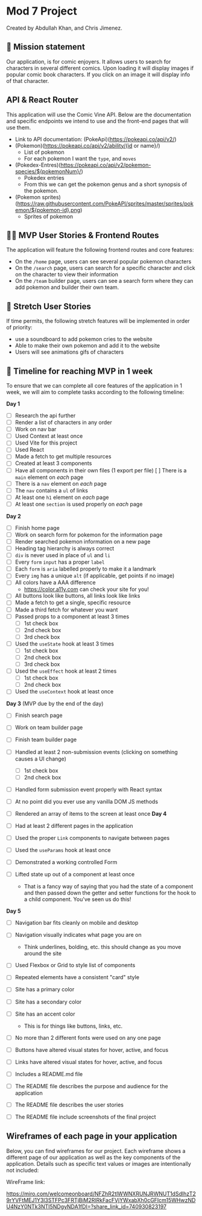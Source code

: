# Mod 7 Project

Created by Abdullah Khan, and Chris Jimenez.

## 🚀 Mission statement

Our application, is for comic enjoyers. It allows users to search for characters in several different comics. Upon loading it will display images if popular comic book characters. If you click on an image it will display info of that character.

## API & React Router

This application will use the Comic Vine API. Below are the documentation and specific endpoints we intend to use and the front-end pages that will use them.

- Link to API documentation: (PokeApi)(https://pokeapi.co/api/v2/)
- (Pokemon)(https://pokeapi.co/api/v2/ability/{id or name}/)
  - List of pokemon
  - For each pokemon I want the `type`, and `moves`
- (Pokedex-Entres)(https://pokeapi.co/api/v2/pokemon-species/${pokemonNum}/)
  - Pokedex entries
  - From this we can get the pokemon genus and a short synopsis of the pokemon.
- (Pokemon sprites)(https://raw.githubusercontent.com/PokeAPI/sprites/master/sprites/pokemon/${pokemon-id}.png)
  - Sprites of pokemon

## 👩‍💻 MVP User Stories & Frontend Routes

The application will feature the following frontend routes and core features:

- On the `/home` page, users can see several popular pokemon characters
- On the `/search` page, users can search for a specific character and click on the character to view their information
- On the `/team` builder page, users can see a search form where they can add pokemon and builder their own team.

## 🤔 Stretch User Stories

If time permits, the following stretch features will be implemented in order of priority:

- use a soundboard to add pokemon cries to the website
- Able to make their own pokemon and add it to the website
- Users will see animations gifs of characters

## 📆 Timeline for reaching MVP in 1 week

To ensure that we can complete all core features of the application in 1 week, we will aim to complete tasks according to the following timeline:

**Day 1**

- [ ] Research the api further
- [ ] Render a list of characters in any order
- [ ] Work on nav bar
- [ ] Used Context at least once
- [ ] Used Vite for this project
- [ ] Used React
- [ ] Made a fetch to get multiple resources
- [ ] Created at least 3 components
- [ ] Have all components in their own files (1 export per file)
      [ ] There is a `main` element on _each_ page
- [ ] There is a `nav` element on _each_ page
- [ ] The `nav` contains a `ul` of links
- [ ] At least one `h1` element on _each_ page
- [ ] At least one `section` is used properly on _each_ page

**Day 2**

- [ ] Finish home page
- [ ] Work on search form for pokemon for the information page
- [ ] Render searched pokemon information on a new page
- [ ] Heading tag hierarchy is always correct
- [ ] `div` is never used in place of `ul` and `li`
- [ ] Every `form` `input` has a proper `label`
- [ ] Each `form` is `aria` labelled properly to make it a landmark
- [ ] Every `img` has a unique `alt` (if applicable, get points if no image)
- [ ] All colors have a AAA difference
  - https://color.a11y.com can check your site for you!
- [ ] All buttons look like buttons, all links look like links
- [ ] Made a fetch to get a single, specific resource
- [ ] Made a third fetch for whatever you want
- [ ] Passed props to a component at least 3 times
  - [ ] 1st check box
  - [ ] 2nd check box
  - [ ] 3rd check box
- [ ] Used the `useState` hook at least 3 times
  - [ ] 1st check box
  - [ ] 2nd check box
  - [ ] 3rd check box
- [ ] Used the `useEffect` hook at least 2 times
  - [ ] 1st check box
  - [ ] 2nd check box
- [ ] Used the `useContext` hook at least once

**Day 3** (MVP due by the end of the day)

- [ ] Finish search page
- [ ] Work on team builder page
- [ ] Finish team builder page
- [ ] Handled at least 2 non-submission events (clicking on something causes a UI change)
  - [ ] 1st check box
  - [ ] 2nd check box
- [ ] Handled form submission event properly with React syntax
- [ ] At no point did you ever use any vanilla DOM JS methods
- [ ] Rendered an array of items to the screen at least once
      **Day 4**

- [ ] Had at least 2 different pages in the application
- [ ] Used the proper `Link` components to navigate between pages
- [ ] Used the `useParams` hook at least once
- [ ] Demonstrated a working controlled Form
- [ ] Lifted state up out of a component at least once
  - That is a fancy way of saying that you had the state of a component and then passed down the getter and setter functions for the hook to a child component. You've seen us do this!

**Day 5**

- [ ] Navigation bar fits cleanly on mobile and desktop
- [ ] Navigation visually indicates what page you are on
  - Think underlines, bolding, etc. this should change as you move around the site
- [ ] Used Flexbox or Grid to style list of components
- [ ] Repeated elements have a consistent "card" style
- [ ] Site has a primary color
- [ ] Site has a secondary color
- [ ] Site has an accent color
  - This is for things like buttons, links, etc.
- [ ] No more than 2 different fonts were used on any one page
- [ ] Buttons have altered visual states for hover, active, and focus
- [ ] Links have altered visual states for hover, active, and focus

- [ ] Includes a README.md file
- [ ] The README file describes the purpose and audience for the application
- [ ] The README file describes the user stories
- [ ] The README file include screenshots of the final project

## Wireframes of each page in your application

Below, you can find wireframes for our project. Each wireframe shows a different page of our application as well as the key components of the application. Details such as specific text values or images are intentionally not included:

WireFrame link:

https://miro.com/welcomeonboard/NFZhR2tlWWNXRUNJRWNUT1dSdlhzT29rYVFtMEJ1Y3l3STFPc3FRTjBiM2RlRkFacFVjYWxabXh0cGFIcm15WHwzNDU4NzY0NTk3NTI5NDgyNDA1fDI=?share_link_id=740930823197
